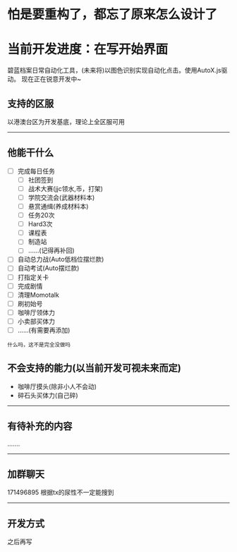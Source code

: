 # 怕是要重构了，都忘了原来怎么设计了
# 当前开发进度：在写开始界面
碧蓝档案日常自动化工具，(未来将)以图色识别实现自动化点击。使用AutoX.js驱动。
现在正在锐意开发中~
## 支持的区服
以港澳台区为开发基底，理论上全区服可用

-----
## 他能干什么
- [ ] 完成每日任务
  - [ ] 社团签到
  - [ ] 战术大赛(jjc领水,币，打架)
  - [ ] 学院交流会(武器材料本)
  - [ ] 悬赏通缉(养成材料本)
  - [ ] 任务20次
  - [ ] Hard3次
  - [ ] 课程表
  - [ ] 制造站
  - [ ] ......(记得再补回)
- [ ] 自动总力战(Auto低档位摆烂款)
- [ ] 自动考试(Auto摆烂款)
- [ ] 打指定关卡
- [ ] 完成剧情
- [ ] 清理Momotalk
- [ ] 刷初始号
- [ ] 咖啡厅领体力
- [ ] 小卖部买体力
- [ ] ......(有需要再添加)
```
什么吗，这不是完全没做吗
```
## 不会支持的能力(以当前开发可视未来而定)
- 咖啡厅摸头(除非小人不会动)
- 碎石头买体力(自己碎)
-----
## 有待补充的内容
.......

-----
## 加群聊天
171496895
根据tx的尿性不一定能搜到

-----
## 开发方式
之后再写
